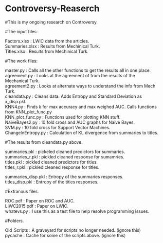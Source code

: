 # Controversy-Reaserch

#This is my ongoing research on Controversy.

#The input files:

Factors.xlsx : LWIC data from the articles.  
Summaries.xlsx : Results from Mechinical Turk.  
Titles.xlsx : Results from Mechinical Turk.  

#The work files:

master.py : Calls all the other functions to get the results all in one place.  
agreement.py : Looks at the agreement of from the results of the Mechanical Turk.  
agreement2.py : Looks at alternate ways to understand the info from Mech Turk.  
cleandata.py : Cleans data. Adds Entropy and Standard Deviation as x_disp.pkl.  
KNN4.py : Finds k for max accuracy and max weighed AUC. Calls functions from KNN_plot_func.py  
KNN_plot_func.py : Functions used for plotting KNN stuff.  
NaiveBayes2.py : 10 fold cross and AUC graphs for Naive Bayes.  
SVM.py : 10 fold cross for Support Vector Machines.  
ChangeInEntropy.py : Calculation of KL divergence from summaries to titles.  

#The results from cleandata.py above.  

summaries.pkl : pickeled cleaned predictors for summaries.  
summaries_r.pkl : pickled cleaned response for sumamries.  
titles.pkl : pickled cleaned predictors for titles.  
titles_r.pkl : pickled cleaned response for titles.  

summaries_disp.pkl : Entropy of the summaries responses.  
titles_disp.pkl : Entropy of the titles responses.  

#Extranous files.  

ROC.pdf : Paper on ROC and AUC.  
LIWC2015.pdf : Paper on LWIC.  
whatevs.py : I use this as a test file to help resolve programming issues.  

#Folders.  

Old_Scripts : A graveyard for scripts no longer needed. (ignore this)  
pycache : Cache for some of the scripts above. (ignore this)  
